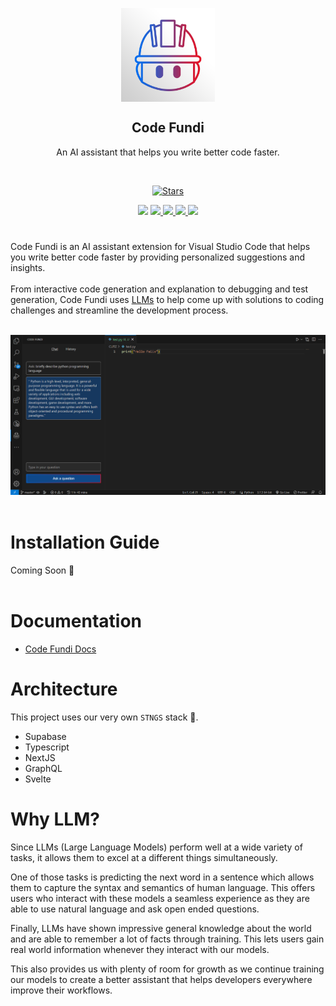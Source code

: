 <p align="center">
 <img width="150px" src="./media/gradient-bg-logo.png" align="center" alt="Code Fundi" />
 <h2 align="center"><b>Code Fundi</b></h2>
 <p align="center">An AI assistant that helps you write better code faster.</p>
 </br>
</p>
  <p align="center">
    <a href="https://github.com/Code-Fundi/code-fundi/stargazers">
      <img alt="Stars" src="https://img.shields.io/github/stars/Code-Fundi/code-fundi.svg" />
    </a>
  </p>
</p>

<p align="center">
  <img src="https://img.shields.io/static/v1?label=Stage&message=Alpha&color=0071f3" />
  <a href="https://www.gnu.org/licenses/agpl-3.0">
    <img src="https://img.shields.io/static/v1?label=Licence&message=AGPL%20v3&color=000" />
  </a>
  <a href="https://discord.gg/6RJTWCuWZj">
    <img src="https://img.shields.io/badge/Discord-7289DA?logo=discord&logoColor=white" />
  </a>
  <a href="https://twitter.com/code_fundi">
    <img src="https://img.shields.io/badge/Twitter-00acee?logo=twitter&logoColor=white" />
  </a>
  <a href="https://www.tiktok.com/@codefundi">
    <img src="https://img.shields.io/badge/TikTok-000000?logo=tiktok&logoColor=white" />
  </a>
<br />
</p>


#

Code Fundi is an AI assistant extension for Visual Studio Code that helps you write better code faster by providing personalized suggestions and insights.
<br/>
<br/>
From interactive code generation and explanation to debugging and test generation, Code Fundi uses [LLMs](https://en.wikipedia.org/wiki/Large_language_model) to help come up with solutions to coding challenges and streamline the development process.
<br/>
<br/>

<p align="center">
  <img src="https://raw.githubusercontent.com/Code-Fundi/.github/main/media/vscode.png" alt="App screenshot">
  <br />
  <br />
</p>

# Installation Guide

Coming Soon 🚀
<br />
<br />

# Documentation

- [Code Fundi Docs](https://code-fundi-docs.vercel.app/)

# Architecture

This project uses our very own `STNGS` stack 🐝.

- Supabase
- Typescript
- NextJS
- GraphQL
- Svelte

# Why LLM?

Since LLMs (Large Language Models) perform well at a wide variety of tasks, it allows them to excel at a different things simultaneously.

One of those tasks is predicting the next word in a sentence which allows them to capture the syntax and semantics of human language. This offers users who interact with these models a seamless experience as they are able to use natural language and ask open ended questions.

Finally, LLMs have shown impressive general knowledge about the world and are able to remember a lot of facts through training. This lets users gain real world information whenever they interact with our models.

This also provides us with plenty of room for growth as we continue training our models to create a better assistant that helps developers everywhere improve their workflows.

